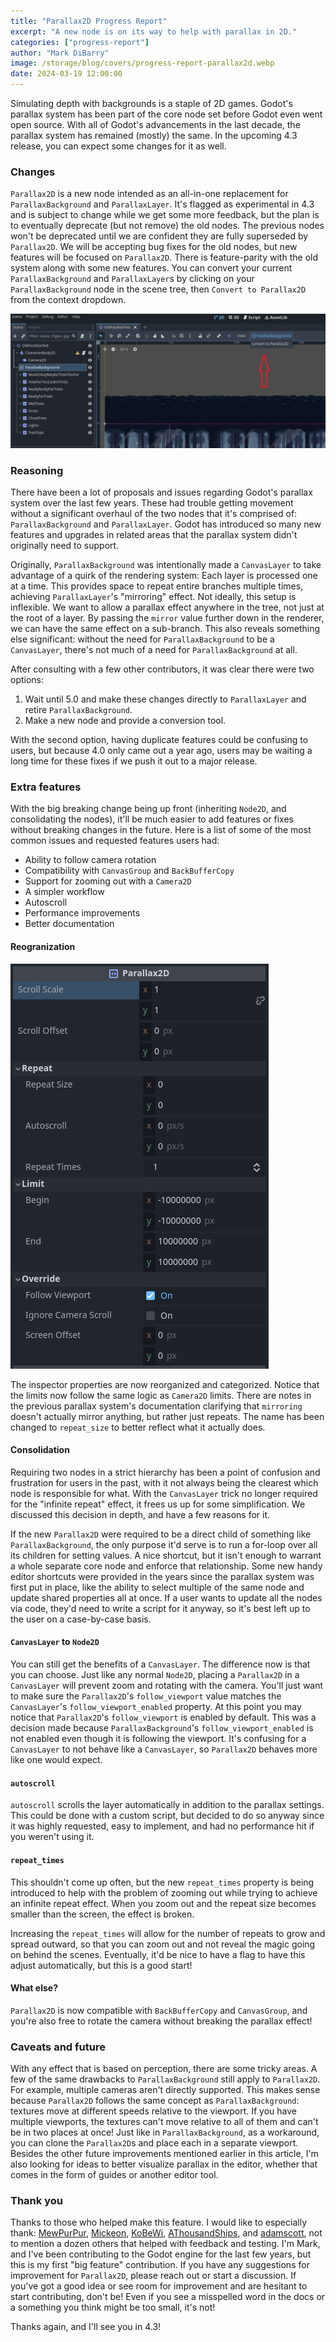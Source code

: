 ```yaml
---
title: "Parallax2D Progress Report"
excerpt: "A new node is on its way to help with parallax in 2D."
categories: ["progress-report"]
author: "Mark DiBarry"
image: /storage/blog/covers/progress-report-parallax2d.webp
date: 2024-03-19 12:00:00
---
```


Simulating depth with backgrounds is a staple of 2D games. Godot's parallax system has been part of the core node set before Godot even went open source. With all of Godot's advancements in the last decade, the parallax system has remained (mostly) the same. In the upcoming 4.3 release, you can expect some changes for it as well.

### Changes

`Parallax2D` is a new node intended as an all-in-one replacement for `ParallaxBackground` and `ParallaxLayer`. It's flagged as experimental in 4.3 and is subject to change while we get some more feedback, but the plan is to eventually deprecate (but not remove) the old nodes. The previous nodes won't be deprecated until we are confident they are fully superseded by `Parallax2D`. We will be accepting bug fixes for the old nodes, but new features will be focused on `Parallax2D`. There is feature-parity with the old system along with some new features. You can convert your current `ParallaxBackground` and `ParallaxLayer`s by clicking on your `ParallaxBackground` node in the scene tree, then `Convert to Parallax2D` from the context dropdown.

![An example of converting to Parallax2D](/storage/blog/parallax2d/button.webp)

### Reasoning

There have been a lot of proposals and issues regarding Godot's parallax system over the last few years. These had trouble getting movement without a significant overhaul of the two nodes that it's comprised of: `ParallaxBackground` and `ParallaxLayer`. Godot has introduced so many new features and upgrades in related areas that the parallax system didn't originally need to support.

Originally, `ParallaxBackground` was intentionally made a `CanvasLayer` to take advantage of a quirk of the rendering system: Each layer is processed one at a time. This provides space to repeat entire branches multiple times, achieving `ParallaxLayer`'s "mirroring" effect. Not ideally, this setup is inflexible. We want to allow a parallax effect anywhere in the tree, not just at the root of a layer. By passing the `mirror` value further down in the renderer, we can have the same effect on a sub-branch. This also reveals something else significant: without the need for `ParallaxBackground` to be a `CanvasLayer`, there's not much of a need for `ParallaxBackground` at all.

After consulting with a few other contributors, it was clear there were two options:
1. Wait until 5.0 and make these changes directly to `ParallaxLayer` and retire `ParallaxBackground`.
2. Make a new node and provide a conversion tool.

With the second option, having duplicate features could be confusing to users, but because 4.0 only came out a year ago, users may be waiting a long time for these fixes if we push it out to a major release.

### Extra features

With the big breaking change being up front (inheriting `Node2D`, and consolidating the nodes), it'll be much easier to add features or fixes without breaking changes in the future. Here is a list of some of the most common issues and requested features users had:

- Ability to follow camera rotation
- Compatibility with `CanvasGroup` and `BackBufferCopy`
- Support for zooming out with a `Camera2D`
- A simpler workflow
- Autoscroll
- Performance improvements
- Better documentation

#### Reogranization

![The Parallax2D inspector](/storage/blog/parallax2d/inspector.webp)

The inspector properties are now reorganized and categorized. Notice that the limits now follow the same logic as `Camera2D` limits. There are notes in the previous parallax system's documentation clarifying that `mirroring` doesn't actually mirror anything, but rather just repeats. The name has been changed to `repeat_size` to better reflect what it actually does.

#### Consolidation

Requiring two nodes in a strict hierarchy has been a point of confusion and frustration for users in the past, with it not always being the clearest which node is responsible for what. With the `CanvasLayer` trick no longer required for the "infinite repeat" effect, it frees us up for some simplification. We discussed this decision in depth, and have a few reasons for it.

If the new `Parallax2D` were required to be a direct child of something like `ParallaxBackground`, the only purpose it'd serve is to run a for-loop over all its children for setting values. A nice shortcut, but it isn't enough to warrant a whole separate core node and enforce that relationship. Some new handy editor shortcuts were provided in the years since the parallax system was first put in place, like the ability to select multiple of the same node and update shared properties all at once. If a user wants to update all the nodes via code, they'd need to write a script for it anyway, so it's best left up to the user on a case-by-case basis.

#### `CanvasLayer` to `Node2D`

You can still get the benefits of a `CanvasLayer`. The difference now is that you can choose. Just like any normal `Node2D`, placing a `Parallax2D` in a `CanvasLayer` will prevent zoom and rotating with the camera. You'll just want to make sure the `Parallax2D`'s `follow_viewport` value matches the `CanvasLayer`'s `follow_viewport_enabled` property. At this point you may notice that `Parallax2D`'s `follow_viewport` is enabled by default. This was a decision made because `ParallaxBackground`'s `follow_viewport_enabled` is not enabled even though it is following the viewport. It's confusing for a `CanvasLayer` to not behave like a `CanvasLayer`, so `Parallax2D` behaves more like one would expect.

#### `autoscroll`

`autoscroll` scrolls the layer automatically in addition to the parallax settings. This could be done with a custom script, but decided to do so anyway since it was highly requested, easy to implement, and had no performance hit if you weren't using it.

#### `repeat_times`

This shouldn't come up often, but the new `repeat_times` property is being introduced to help with the problem of zooming out while trying to achieve an infinite repeat effect. When you zoom out and the repeat size becomes smaller than the screen, the effect is broken.

Increasing the `repeat_times` will allow for the number of repeats to grow and spread outward, so that you can zoom out and not reveal the magic going on behind the scenes. Eventually, it'd be nice to have a flag to have this adjust automatically, but this is a good start!

#### What else?

`Parallax2D` is now compatible with `BackBufferCopy` and `CanvasGroup`, and you're also free to rotate the camera without breaking the parallax effect!

### Caveats and future

With any effect that is based on perception, there are some tricky areas. A few of the same drawbacks to `ParallaxBackground` still apply to `Parallax2D`. For example, multiple cameras aren't directly supported. This makes sense because `Parallax2D` follows the same concept as `ParallaxBackground`: textures move at different speeds relative to the viewport. If you have multiple viewports, the textures can't move relative to all of them and can't be in two places at once! Just like in `ParallaxBackground`, as a workaround, you can clone the `Parallax2D`s and place each in a separate viewport. Besides the other future improvements mentioned earlier in this article, I'm also looking for ideas to better visualize parallax in the editor, whether that comes in the form of guides or another editor tool.

### Thank you

Thanks to those who helped make this feature. I would like to especially thank: [MewPurPur](https://github.com/MewPurPur), [Mickeon](https://github.com/Mickeon), [KoBeWi](https://github.com/KoBeWi), [AThousandShips](https://github.com/AThousandShips), and [adamscott](https://github.com/adamscott), not to mention a dozen others that helped with feedback and testing. I'm Mark, and I've been contributing to the Godot engine for the last few years, but this is my first "big feature" contribution. If you have any suggestions for improvement for `Parallax2D`, please reach out or start a discussion. If you've got a good idea or see room for improvement and are hesitant to start contributing, don't be! Even if you see a misspelled word in the docs or a something you think might be too small, it's not!

Thanks again, and I'll see you in 4.3!